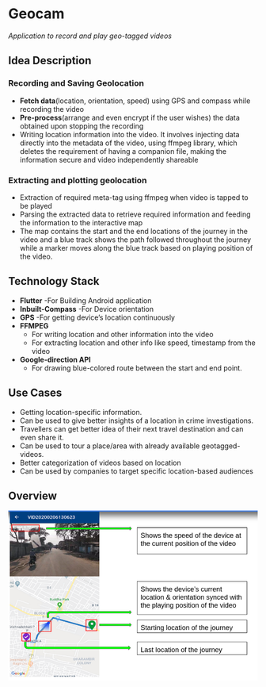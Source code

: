 # Geocam
*Application to record and play geo-tagged videos*

## Idea Description
### Recording and Saving Geolocation
* **Fetch data**(location, orientation, speed) using GPS and compass while recording the video
* **Pre-process**(arrange and even encrypt if the user wishes) the data obtained upon stopping the recording
* Writing location information into the video. It involves injecting data directly into the metadata of the video, using ffmpeg library, which deletes the requirement of having a companion file, making the information secure and video independently shareable

### Extracting and plotting geolocation
* Extraction of required meta-tag using ffmpeg when video is tapped to be played
* Parsing the extracted data to retrieve required information and feeding the information to the interactive map
* The map contains the start and the end locations of the journey in the video and a blue track shows the path followed throughout the journey while a marker moves along the blue track based on playing position of the video.

## Technology Stack
* **Flutter**                -For Building Android application
* **Inbuilt-Compass**        -For Device orientation
* **GPS**                    -For getting device’s location continuously
* **FFMPEG**    
  * For writing location and other information into the video
  * For extracting location and other info like speed, timestamp from the video
* **Google-direction API**
  * For drawing blue-colored route between the start and end point.
## Use Cases
* Getting location-specific information.
* Can be used to give better insights of a location in crime investigations.
* Travellers can get better idea of their next travel destination and can even share it.
* Can be used to tour a place/area with already available geotagged-videos.
* Better categorization of videos based on location
* Can be used by companies to target specific location-based audiences

## Overview
![Screenshot](demo/Screenshot.png)

